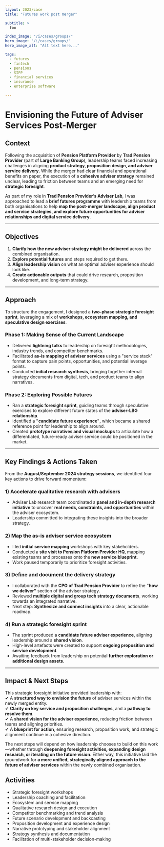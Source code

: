 ```yaml
---
layout: 2023/case
title: "Futures work post merger"

subtitle: >
  foo

index_image: "/i/cases/groups/"
hero_image: "/i/cases/groups/"
hero_image_alt: "Alt text here..."

tags: 
  - futures
  - fintech
  - pensions
  - SIPP
  - financial services
  - insurance
  - enterprise software

---
```


# Envisioning the Future of Adviser Services Post-Merger  

## Context  
Following the acquisition of **Pension Platform Provider** by **Trad Pension Provider** (part of **Large Banking Group**), leadership teams faced increasing challenges in aligning **product strategy, proposition design, and adviser service delivery**. While the merger had clear financial and operational benefits on paper, the execution of a **cohesive adviser strategy** remained unclear, leading to friction between teams and an emerging need for **strategic foresight**.

As part of my role in **Trad Pension Provider’s Adviser Lab**, I was approached to lead a **brief futures programme** with leadership teams from both organisations to help **map the post-merger landscape, align product and service strategies, and explore future opportunities for adviser relationships and digital service delivery**.

---

## Objectives  
1. **Clarify how the new adviser strategy might be delivered** across the combined organisation.  
2. **Explore potential futures** and steps required to get there.  
3. **Align leadership vision** on what an optimal adviser experience should look like.  
4. **Create actionable outputs** that could drive research, proposition development, and long-term strategy.  

---

## Approach  
To structure the engagement, I designed a **two-phase strategic foresight sprint**, leveraging a mix of **workshops, ecosystem mapping, and speculative design exercises**.

### Phase 1: Making Sense of the Current Landscape  
- Delivered **lightning talks** to leadership on foresight methodologies, industry trends, and competitor benchmarks.  
- Facilitated **as-is mapping of adviser services** using a "service stack" format to capture pain points, opportunities, and potential leverage points.  
- Conducted **initial research synthesis**, bringing together internal strategy documents from digital, tech, and product teams to align narratives.  

### Phase 2: Exploring Possible Futures  
- Ran a **strategic foresight sprint**, guiding teams through speculative exercises to explore different future states of the **adviser-LBG relationship**.  
- Identified a **"candidate future experience"**, which became a shared reference point for leadership to align around.  
- Created **prototype narratives and visual mockups** to articulate how a differentiated, future-ready adviser service could be positioned in the market.  

---

## Key Findings & Actions Taken  
From the **August/September 2024 strategy sessions**, we identified four key actions to drive forward momentum:  

### 1) Accelerate qualitative research with advisers  
- Adviser Lab research team coordinated a **panel and in-depth research initiative** to uncover **real needs, constraints, and opportunities** within the adviser ecosystem.  
- Leadership committed to integrating these insights into the broader strategy.  

### 2) Map the as-is adviser service ecosystem  
- I led **initial service mapping** workshops with key stakeholders.  
- Conducted a **site visit to Pension Platform Provider HQ**, mapping existing teams and processes onto the **new service blueprint**.  
- Work paused temporarily to prioritize foresight activities.  

### 3) Define and document the delivery strategy  
- I collaborated with the **CPO of Trad Pension Provider** to refine the **"how we deliver"** section of the adviser strategy.  
- Reviewed **multiple digital and group tech strategy documents**, working towards an integrated narrative.  
- Next step: **Synthesize and connect insights** into a clear, actionable roadmap.  

### 4) Run a strategic foresight sprint  
- The sprint produced a **candidate future adviser experience**, aligning leadership around a **shared vision**.  
- High-level artefacts were created to support **ongoing proposition and service development**.  
- Awaiting feedback from leadership on potential **further exploration or additional design assets**.  

---

## Impact & Next Steps  
This strategic foresight initiative provided leadership with:  
✔ A **structured way to envision the future** of adviser services within the newly merged entity.  
✔ **Clarity on key service and proposition challenges**, and a **pathway to resolve them**.  
✔ A **shared vision for the adviser experience**, reducing friction between teams and aligning priorities.  
✔ A **blueprint for action**, ensuring research, proposition work, and strategic alignment continue in a cohesive direction.  

The next steps will depend on how leadership chooses to build on this work—whether through **deepening foresight activities, expanding design research, or iterating on the future vision**. Either way, this initiative laid the groundwork for **a more unified, strategically aligned approach to the future of adviser services** within the newly combined organisation.



## Activities

- Strategic foresight workshops
- Leadership coaching and facilitation
- Ecosystem and service mapping
- Qualitative research design and execution
- Competitor benchmarking and trend analysis
- Future scenario development and backcasting
- Proposition development and experience design
- Narrative prototyping and stakeholder alignment
- Strategy synthesis and documentation
- Facilitation of multi-stakeholder decision-making

